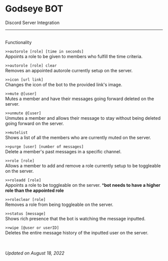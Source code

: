 # Godseye BOT
Discord Server Integration

---
\
Functionality

`>>autorole [role] [time in seconds]`\
Appoints a role to be given to members who fulfill the time criteria.

`>>autorole [role] clear`\
Removes an appointed autorole currently setup on the server.

`>>icon [url link]`\
Changes the icon of the bot to the provided link's image.

`>>mute @[user]`\
Mutes a member and have their messages going forward deleted on the server.

`>>unmute @[user]`\
Unmutes a member and allows their message to stay without being deleted going forward on the server.

`>>mutelist`\
Shows a list of all the members who are currently muted on the server.

`>>purge [user] [number of messages]`\
Delete a member's past messages in a specific channel.

`>>role [role]`\
Allows a member to add and remove a role currently setup to be toggleable on the server.

`>>roleadd [role]`\
Appoints a role to be toggleable on the server. ***bot needs to have a higher role than the appointed role**

`>>roleclear [role]`\
Removes a role from being toggleable on the server.

`>>status [message]`\
Shows rich presence that the bot is watching the message inputted.

`>>wipe [@user or userID]`\
Deletes the entire message history of the inputted user on the server.

\
\
*Updated on August 18, 2022*
